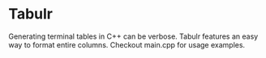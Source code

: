 # Tabulr 

Generating terminal tables in C++ can be verbose. Tabulr features an easy way to format entire columns. Checkout main.cpp for usage examples.
